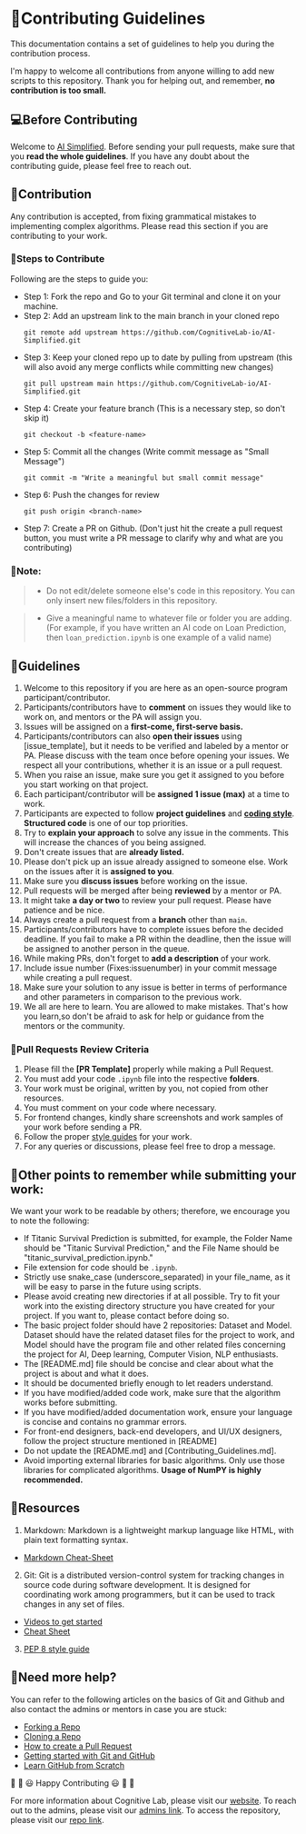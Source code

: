 # 🎇Contributing Guidelines

This documentation contains a set of guidelines to help you during the contribution process. 

I'm happy to welcome all contributions from anyone willing to add new scripts to this repository. Thank you for helping out, and remember, **no contribution is too small.**

## 💻Before Contributing

Welcome to [AI Simplified](https://github.com/CognitiveLab-io/AI-Simplified). Before sending your pull requests, make sure that you **read the whole guidelines**. If you have any doubt about the contributing guide, please feel free to reach out.

## 🙌Contribution

Any contribution is accepted, from fixing grammatical mistakes to implementing complex algorithms. Please read this section if you are contributing to your work.

### 🔖Steps to Contribute

Following are the steps to guide you:

* Step 1: Fork the repo and Go to your Git terminal and clone it on your machine.
* Step 2: Add an upstream link to the main branch in your cloned repo
    ```
    git remote add upstream https://github.com/CognitiveLab-io/AI-Simplified.git
    ```
* Step 3: Keep your cloned repo up to date by pulling from upstream (this will also avoid any merge conflicts while committing new changes)
    ```
    git pull upstream main https://github.com/CognitiveLab-io/AI-Simplified.git
    ```
* Step 4: Create your feature branch (This is a necessary step, so don't skip it)
    ```
    git checkout -b <feature-name>
    ```
* Step 5: Commit all the changes (Write commit message as "Small Message")
    ```
    git commit -m "Write a meaningful but small commit message"
    ```
* Step 6: Push the changes for review
    ```
    git push origin <branch-name>
    ```
* Step 7: Create a PR on Github. (Don't just hit the create a pull request button, you must write a PR message to clarify why and what are you contributing)

### 🔨Note:

> - Do not edit/delete someone else's code in this repository. You can only insert new files/folders in this repository.

  > - Give a meaningful name to whatever file or folder you are adding. (For example, if you have written an AI code on Loan Prediction, then `loan_prediction.ipynb` is one example of a valid name)

## 🔑Guidelines

1. Welcome to this repository if you are here as an open-source program participant/contributor.
2. Participants/contributors have to **comment** on issues they would like to work on, and mentors or the PA will assign you.
3. Issues will be assigned on a **first-come, first-serve basis.**
4. Participants/contributors can also **open their issues** using [issue_template], but it needs to be verified and labeled by a mentor or PA. Please discuss with the team once before opening your issues. We respect all your contributions, whether it is an issue or a pull request.
5. When you raise an issue, make sure you get it assigned to you before you start working on that project.
6. Each participant/contributor will be **assigned 1 issue (max)** at a time to work.
7. Participants are expected to follow **project guidelines** and [**coding style**](https://pep8.org/"). **Structured code** is one of our top priorities.
8. Try to **explain your approach** to solve any issue in the comments. This will increase the chances of you being assigned.
9. Don't create issues that are **already listed.**
10. Please don't pick up an issue already assigned to someone else. Work on the issues after it is **assigned to you**.
11. Make sure you **discuss issues** before working on the issue.
12. Pull requests will be merged after being **reviewed** by a mentor or PA.
13. It might take **a day or two** to review your pull request. Please have patience and be nice.
14. Always create a pull request from a **branch** other than `main`.
15. Participants/contributors have to complete issues before the decided deadline. If you fail to make a PR within the deadline, then the issue will be assigned to another person in the queue.
16. While making PRs, don't forget to **add a description** of your work.
17. Include issue number (Fixes:issuenumber) in your commit message while creating a pull request.
18. Make sure your solution to any issue is better in terms of performance and other parameters in comparison to the previous work.
19. We all are here to learn. You are allowed to make mistakes. That's how you learn,so don't be afraid to ask for help or guidance from the mentors or the community.

### 🧲Pull Requests Review Criteria

1. Please fill the **[PR Template]** properly while making a Pull Request.
2. You must add your code `.ipynb` file into the respective **folders**.
3. Your work must be original, written by you, not copied from other resources.
4. You must comment on your code where necessary.
5. For frontend changes, kindly share screenshots and work samples of your work before sending a PR.
6. Follow the proper [style guides](https://google.github.io/styleguide/) for your work.
7. For any queries or discussions, please feel free to drop a message.

## 📍Other points to remember while submitting your work:

We want your work to be readable by others; therefore, we encourage you to note the following:

- If Titanic Survival Prediction is submitted, for example, the Folder Name should be "Titanic Survival Prediction," and the File Name should be "titanic_survival_prediction.ipynb."
- File extension for code should be `.ipynb`. 
- Strictly use snake_case (underscore_separated) in your file_name, as it will be easy to parse in the future using scripts.
- Please avoid creating new directories if at all possible. Try to fit your work into the existing directory structure you have created for your project. If you want to, please contact before doing so.
- The basic project folder should have 2 repositories: Dataset and Model. Dataset should have the related dataset files for the project to work, and Model should have the program file and other related files concerning the project for AI, Deep learning, Computer Vision, NLP enthusiasts.
- The [README.md] file should be concise and clear about what the project is about and what it does.
- It should be documented briefly enough to let readers understand. 
- If you have modified/added code work, make sure that the algorithm works before submitting.
- If you have modified/added documentation work, ensure your language is concise and contains no grammar errors.
- For front-end designers, back-end developers, and UI/UX designers, follow the project structure mentioned in [README]
- Do not update the [README.md] and [Contributing_Guidelines.md].
- Avoid importing external libraries for basic algorithms. Only use those libraries for complicated algorithms. **Usage of NumPY is highly recommended.** 

## 📖Resources

1. Markdown: Markdown is a lightweight markup language like HTML, with plain text formatting syntax. 
  * [Markdown Cheat-Sheet](https://github.com/adam-p/markdown-here/wiki/Markdown-Cheatsheet)

2. Git: Git is a distributed version-control system for tracking changes in source code during software development. It is designed for coordinating work among programmers, but it can be used to track changes in any set of files.
  * [Videos to get started](https://www.youtube.com/watch?v=xAAmje1H9YM&list=PLeo1K3hjS3usJuxZZUBdjAcilgfQHkRzW)
  * [Cheat Sheet](https://www.atlassian.com/git/tutorials/atlassian-git-cheatsheet)

3. [PEP 8 style guide](https://pep8.org/)

## 🤔Need more help?

You can refer to the following articles on the basics of Git and Github and also contact the admins or mentors in case you are stuck:
- [Forking a Repo](https://help.github.com/en/github/getting-started-with-github/fork-a-repo)
- [Cloning a Repo](https://help.github.com/en/desktop/contributing-to-projects/creating-an-issue-or-pull-request)
- [How to create a Pull Request](https://opensource.com/article/19/7/create-pull-request-github)
- [Getting started with Git and GitHub](https://towardsdatascience.com/getting-started-with-git-and-github-6fcd0f2d4ac6)
- [Learn GitHub from Scratch](https://lab.github.com/githubtraining/introduction-to-github)

🎉 🎊 😃 Happy Contributing 😃 🎊 🎉

For more information about Cognitive Lab, please visit our [website](https://www.cognitivelab.tech/). To reach out to the admins, please visit our [admins link](https://github.com/adithya-s-k). To access the repository, please visit our [repo link](https://github.com/CognitiveLab-io/AI-Simplified).